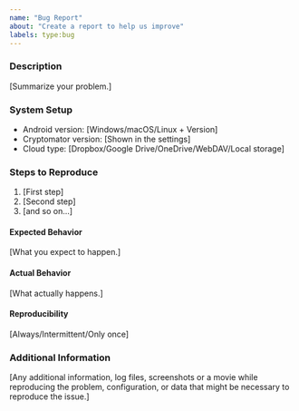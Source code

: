 ```yaml
---
name: "Bug Report"
about: "Create a report to help us improve"
labels: type:bug
---
```


<!--

Do you want to ask a QUESTION? Are you looking for SUPPORT?
We're happy to help you via our support channels! Please read: https://github.com/cryptomator/cryptomator-android/blob/master/SUPPORT.md

By filing an issue, you are expected to comply with our code of conduct: https://github.com/cryptomator/cryptomator-android/blob/master/CODE_OF_CONDUCT.md

Of course, we also expect you to search for existing similar issues first! ;) https://github.com/cryptomator/cryptomator/issues?q=

-->

### Description

[Summarize your problem.]

### System Setup

* Android version: [Windows/macOS/Linux + Version]
* Cryptomator version: [Shown in the settings]
* Cloud type: [Dropbox/Google Drive/OneDrive/WebDAV/Local storage]

### Steps to Reproduce

1. [First step]
2. [Second step]
3. [and so on…]

#### Expected Behavior

[What you expect to happen.]

#### Actual Behavior

[What actually happens.]

#### Reproducibility

[Always/Intermittent/Only once]

### Additional Information

[Any additional information, log files, screenshots or a movie while reproducing the problem, configuration, or data that might be necessary to reproduce the issue.]

<!--

If you want to add the log file enable debug mode, reproduce the problem and send it to us: https://community.cryptomator.org/t/how-do-i-enable-debug-mode-on-android/66

-->

